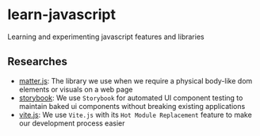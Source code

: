 # learn-javascript

Learning and experimenting javascript features and libraries

## Researches

- [matter.js](matter-js/README.md): The library we use when we require a
  physical body-like dom elements or visuals on a web page
- [storybook](storybook/README.md): We use `Storybook` for automated UI
  component testing to maintain baked ui components without breaking existing
  applications
- [vite.js](vite-js/README.md): We use `Vite.js` with its `Hot Module
  Replacement` feature to make our development process easier
